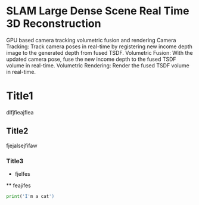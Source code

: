 # SLAM Large Dense Scene Real Time 3D Reconstruction
GPU based camera tracking volumetric fusion and rendering
Camera Tracking: Track camera poses in real-time by registering new income depth image to the generated depth from fused TSDF. Volumetric Fusion: With the updated camera pose, fuse the new income depth to the fused TSDF volume in real-time. Volumetric Rendering: Render the fused TSDF volume in real-time.

# Title1

dlfjfieajflea

## Title2
fjejalsejfifaw
### Title3
* fjelfes

** feajifes

```python
print('I'm a cat')
```
